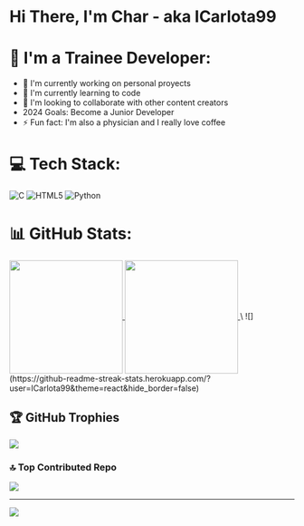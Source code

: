 # Hi There, I'm Char - aka ICarlota99

# 💫 I'm a Trainee Developer:
- 🔭 I'm currently working on personal proyects
- 🌱 I'm currently learning to code
- 👯 I'm looking to collaborate with other content creators
- 2024 Goals: Become a Junior Developer
- ⚡️ Fun fact: I'm also a physician and I really love coffee


# 💻 Tech Stack:
![C](https://img.shields.io/badge/c-%2300599C.svg?style=for-the-badge&logo=c&logoColor=white) ![HTML5](https://img.shields.io/badge/html5-%23E34F26.svg?style=for-the-badge&logo=html5&logoColor=white) ![Python](https://img.shields.io/badge/python-3670A0?style=for-the-badge&logo=python&logoColor=ffdd54)

# 📊 GitHub Stats:
<a href="https://github.com/ICarlota99/github-readme-stats">
  <img height=200 align="center" src="https://github-readme-stats-dusky-rho.vercel.app/api?username=ICarlota99&theme=react&hide_border=false&include_all_commits=false&count_private=false" />
</a>
<a href="https://github.com/ICarlota99/convoychat">
  <img height=200 align="center" src="https://github-readme-stats-dusky-rho.vercel.app/api/top-langs/?username=ICarlota99&layout=pie&show_icons=true&theme=react" />
</a>
\
![](https://github-readme-streak-stats.herokuapp.com/?user=ICarlota99&theme=react&hide_border=false)<br/>

## 🏆 GitHub Trophies
![](https://github-profile-trophy.vercel.app/?username=ICarlota99&theme=react&no-frame=false&no-bg=false&margin-w=4)

### 🔝 Top Contributed Repo
![](https://github-contributor-stats.vercel.app/api?username=ICarlota99&limit=5&theme=react&combine_all_yearly_contributions=true)

---
[![](https://visitcount.itsvg.in/api?id=ICarlota99&icon=0&color=0)](https://visitcount.itsvg.in)

